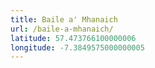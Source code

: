 ```yaml
---
title: Baile a' Mhanaich
url: /baile-a-mhanaich/
latitude: 57.473766100000006
longitude: -7.3849575000000005
---
```

